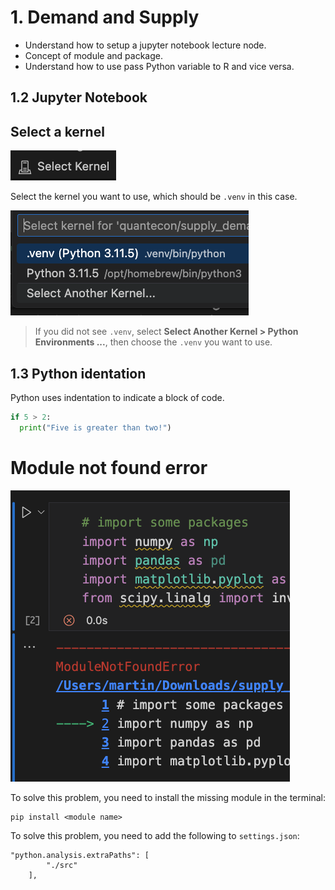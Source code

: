 # 1. Demand and Supply

  * Understand how to setup a jupyter notebook lecture node.   
  * Concept of module and package.  
  * Understand how to use pass Python variable to R and vice versa.


## 1.2 Jupyter Notebook

## Select a kernel

![](../img/select%20kernal.png)

Select the kernel you want to use, which should be `.venv` in this case.

![](../img/kernel%20menu.png)

> If you did not see `.venv`, select **Select Another Kernel > Python Environments ...**, then choose the `.venv` you want to use. 

## 1.3 Python identation

Python uses indentation to indicate a block of code.

```python 
if 5 > 2:
  print("Five is greater than two!")
```

# Module not found error

![](../img/Module%20not%20found%20error.png)

To solve this problem, you need to install the missing module in the terminal:

```
pip install <module name>
```



To solve this problem, you need to add the following to `settings.json`:

```
"python.analysis.extraPaths": [
        "./src"
    ],
```